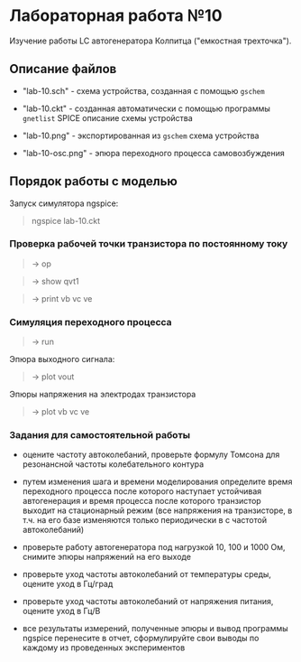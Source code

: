 # Лабораторная работа №10
Изучение работы LC автогенератора Колпитца ("емкостная трехточка").

## Описание файлов

* "lab-10.sch" - схема устройства, созданная с помощью `gschem`

* "lab-10.ckt" - созданная автоматически с помощью программы `gnetlist`
SPICE описание схемы устройства

* "lab-10.png" - экспортированная из `gschem` схема устройства

* "lab-10-osc.png" - эпюра переходного процесса самовозбуждения

## Порядок работы с моделью

Запуск симулятора ngspice:

> ngspice lab-10.ckt

### Проверка рабочей точки транзистора по постоянному току

> -> op

> -> show qvt1

> -> print vb vc ve

### Симуляция переходного процесса

> -> run

Эпюра выходного сигнала:

> -> plot vout

Эпюры напряжения на электродах транзистора

> -> plot vb vc ve

### Задания для самостоятельной работы

* оцените частоту автоколебаний, проверьте формулу Томсона для резонансной
частоты колебательного контура

* путем изменения шага и времени моделирования определите время переходного
процесса после которого наступает устойчивая автогенерация и время процесса
после которого транзистор выходит на стационарный режим
(все напряжения на транзисторе, в т.ч. на его базе изменяются только
периодически в с частотой автоколебаний)

* проверьте работу автогенератора под нагрузкой 10, 100 и 1000 Ом, снимите
эпюры напряжений на его выходе

* проверьте уход частоты автоколебаний от температуры среды, оцените уход в
Гц/град

* проверьте уход частоты автоколебаний от напряжения питания, оцените уход в
Гц/В

* все результаты измерений, полученные эпюры и вывод программы ngspice
перенесите в отчет, сформулируйте свои выводы по каждому из проведенных
экспериментов


